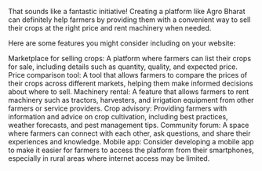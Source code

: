 That sounds like a fantastic initiative! Creating a platform like Agro Bharat can definitely help farmers by providing them with a convenient way to sell their crops at the right price and rent machinery when needed.

Here are some features you might consider including on your website:

Marketplace for selling crops: A platform where farmers can list their crops for sale, including details such as quantity, quality, and expected price.
Price comparison tool: A tool that allows farmers to compare the prices of their crops across different markets, helping them make informed decisions about where to sell.
Machinery rental: A feature that allows farmers to rent machinery such as tractors, harvesters, and irrigation equipment from other farmers or service providers.
Crop advisory: Providing farmers with information and advice on crop cultivation, including best practices, weather forecasts, and pest management tips.
Community forum: A space where farmers can connect with each other, ask questions, and share their experiences and knowledge.
Mobile app: Consider developing a mobile app to make it easier for farmers to access the platform from their smartphones, especially in rural areas where internet access may be limited.

